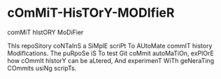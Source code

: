 # cOmMiT-HisTOrY-MODIfieR
comMiT hIstORY MoDiFier

ThIs repoSitory coNTaInS a SiMplE scriPt To AUtoMate commIT history ModifIcations. The puRpoSe iS To test Git coMmit autoMaTiOn, exPlOrE how cOmmIt hIstorY can be aLtered, And experimenT WiTh geNeraTing COmmits usiNg scripTs.
